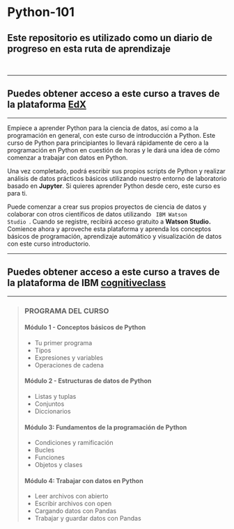 # Python-101

## **Este repositorio es utilizado como un diario de progreso en esta ruta de aprendizaje** 
<br>

---

## Puedes obtener acceso a este curso a traves de la plataforma [EdX](https://www.edx.org/course/python-basics-for-data-science)

---

Empiece a aprender Python para la ciencia de datos, así como a la programación en general, con este curso de introducción a Python. Este curso de Python para principiantes lo llevará rápidamente de cero a la programación en Python en cuestión de horas y le dará una idea de cómo comenzar a trabajar con datos en Python. <br>

Una vez completado, podrá escribir sus propios scripts de Python y realizar análisis de datos prácticos básicos utilizando nuestro entorno de laboratorio basado en **Jupyter**. Si quieres aprender Python desde cero, este curso es para ti. <br>

Puede comenzar a crear sus propios proyectos de ciencia de datos y colaborar con otros científicos de datos utilizando <code> IBM Watson Studio </code>. Cuando se registre, recibirá acceso gratuito a **Watson Studio.** Comience ahora y aproveche esta plataforma y aprenda los conceptos básicos de programación, aprendizaje automático y visualización de datos con este curso introductorio.<br>

---
## Puedes obtener acceso a este curso a traves de la plataforma de IBM [cognitiveclass](https://cognitiveclass.ai/courses/python-for-data-science)

---

> ### **PROGRAMA DEL CURSO**
> #### **Módulo 1 - Conceptos básicos de Python**
> <ul>
> <li>Tu primer programa</li>
> <li>Tipos</li>
> <li>Expresiones y variables</li>
> <li>Operaciones de cadena</li>
> </ul>
> 
> #### **Módulo 2 - Estructuras de datos de Python**
> <ul>
> <li>Listas y tuplas</li>
> <li>Conjuntos</li>
> <li>Diccionarios</li>
> </ul>
> 
> #### **Módulo 3: Fundamentos de la programación de Python**
> <ul>
> <li>Condiciones y ramificación</li>
> <li>Bucles</li>
> <li>Funciones</li>
> <li>Objetos y clases</li>
> </ul>
> 
> #### **Módulo 4: Trabajar con datos en Python**
> <ul>
> <li>Leer archivos con abierto</li>
> <li>Escribir archivos con open</li>
> <li>Cargando datos con Pandas</li>
> <li>Trabajar y guardar datos con Pandas</li>
> </ul>
> 
